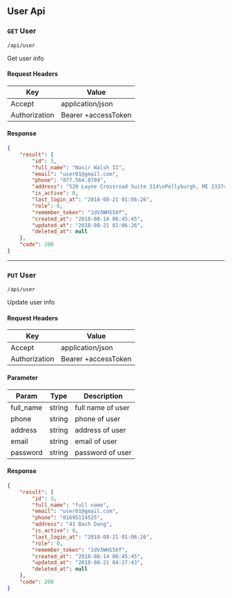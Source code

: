 ## User Api

### `GET` User
```
/api/user
```
Get user info
#### Request Headers
| Key | Value |
|---|---|
|Accept|application/json
|Authorization|Bearer +accessToken

#### Response
```json
{
    "result": {
        "id": 3,
        "full_name": "Nasir Walsh II",
        "email": "user01@gmail.com",
        "phone": "877.564.8784",
        "address": "520 Layne Crossroad Suite 314\nPollyburgh, ME 23374-2539",
        "is_active": 0,
        "last_login_at": "2018-08-21 01:06:26",
        "role": 0,
        "remember_token": "JdV3WHS5Xf",
        "created_at": "2018-08-14 06:45:45",
        "updated_at": "2018-08-21 01:06:26",
        "deleted_at": null
    },
    "code": 200
}
```
___

### `PUT` User
```
/api/user
```
Update user info
#### Request Headers
| Key | Value |
|---|---|
|Accept|application/json
|Authorization|Bearer +accessToken

#### Parameter
| Param | Type | Description
|---|---|---
| full_name | string | full name of user
| phone | string | phone of user
| address | string | address of user
| email | string | email of user
| password | string | password of user

#### Response
```json
{
    "result": {
        "id": 3,
        "full_name": "full name",
        "email": "user01@gmail.com",
        "phone": "01695114525",
        "address": "41 Bach Dang",
        "is_active": 0,
        "last_login_at": "2018-08-21 01:06:26",
        "role": 0,
        "remember_token": "JdV3WHS5Xf",
        "created_at": "2018-08-14 06:45:45",
        "updated_at": "2018-08-21 04:27:43",
        "deleted_at": null
    },
    "code": 200
}
```

